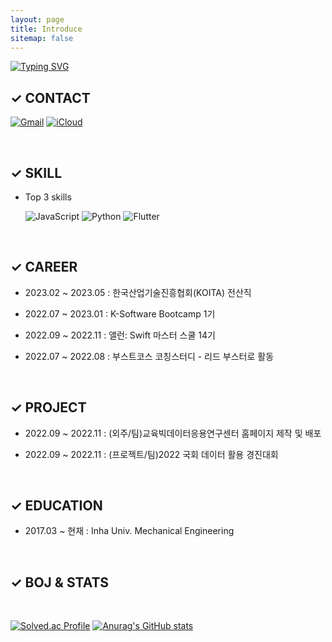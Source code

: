 ```yaml
---
layout: page
title: Introduce
sitemap: false
---
```


[![Typing SVG](https://readme-typing-svg.herokuapp.com/?color=f0f6fc&lines=Hello%20I'm%20Hardy&font=Redressed&size=40)](https://git.io/typing-svg)


## ✓ CONTACT

  [![Gmail](https://img.shields.io/badge/Gmail-EA4335.svg?&style=for-the-badge&logo=Gmail&logoColor=white)](mailto:dev.hardy716@gmail.com)
  [![iCloud](https://img.shields.io/badge/iCloud-3693F3.svg?&style=for-the-badge&logo=iCloud&logoColor=white)](mailto:iabc716@icloud.com)

<!--   [![LinkedIn](https://img.shields.io/badge/LinkedIn-0A66C2.svg?&style=for-the-badge&logo=LinkedIn&logoColor=white)](https://www.linkedin.com/in/devhardy) -->

<br>

## ✓ SKILL
<!-- 
- Currently interested in...
  
  ![Swift](https://img.shields.io/badge/Swift-F05138.svg?&style=for-the-badge&logo=Swift&logoColor=white)
  ![Apple](https://img.shields.io/badge/ARKit6-000000.svg?&style=for-the-badge&logo=Apple&logoColor=white)
  ![Sketch](https://img.shields.io/badge/Sketch-F7B500.svg?&style=for-the-badge&logo=Sketch&logoColor=white) -->
  
  
- Top 3 skills

  ![JavaScript](https://img.shields.io/badge/JavaScript-F7DF1E.svg?&style=for-the-badge&logo=JavaScript&logoColor=white)
  ![Python](https://img.shields.io/badge/Python-3776AB.svg?&style=for-the-badge&logo=Python&logoColor=white)
  ![Flutter](https://img.shields.io/badge/Flutter-02569B.svg?&style=for-the-badge&logo=Flutter&logoColor=white)
  
  
<!--   ![TypeScript](https://img.shields.io/badge/TypeScript-3178C6.svg?&style=for-the-badge&logo=TypeScript&logoColor=white)
  ![Next.js](https://img.shields.io/badge/Next.js-000000.svg?&style=for-the-badge&logo=Next.js&logoColor=white)
  ![Swift](https://img.shields.io/badge/Swift-F05138.svg?&style=for-the-badge&logo=Swift&logoColor=white)
  ![Adobe%20XD](https://img.shields.io/badge/Adobe%20XD-FF61F6.svg?&style=for-the-badge&logo=Adobe%20XD&logoColor=white) -->
  
<br>

## ✓ CAREER

- 2023.02 ~ 2023.05 :  한국산업기술진흥협회(KOITA) 전산직

- 2022.07 ~ 2023.01 :  K-Software Bootcamp 1기
   
- 2022.09 ~ 2022.11 :  앨런: Swift 마스터 스쿨 14기

- 2022.07 ~ 2022.08 :  부스트코스 코칭스터디 - 리드 부스터로 활동
   
<br>

## ✓ PROJECT

- 2022.09 ~ 2022.11 :  (외주/팀)교육빅데이터응용연구센터 홈페이지 제작 및 배포

- 2022.09 ~ 2022.11 :  (프로젝트/팀)2022 국회 데이터 활용 경진대회

<br>

## ✓ EDUCATION

- 2017.03 ~ 현재 :  Inha Univ. Mechanical Engineering

<br>

## ✓ BOJ & STATS

<br>

[![Solved.ac Profile](http://mazassumnida.wtf/api/v2/generate_badge?boj=turtley)](https://solved.ac/turtley/)
[![Anurag's GitHub stats](https://github-readme-stats.vercel.app/api?username=hardy716&hide_title=true&show_icons=true&include_all_commits=true&disable_animations=true&theme=tokyonight&text_color=000000&bg_color=ffffff&icon_color=00aaff)](https://github.com/hardy716/github-readme-stats)



